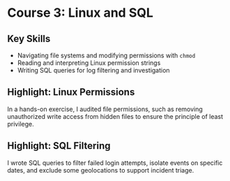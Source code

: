 # Course 3: Linux and SQL

## Key Skills
- Navigating file systems and modifying permissions with `chmod`
- Reading and interpreting Linux permission strings
- Writing SQL queries for log filtering and investigation

## Highlight: Linux Permissions
In a hands-on exercise, I audited file permissions, such as removing unauthorized write access from hidden files to ensure the principle of least privilege.

## Highlight: SQL Filtering
I wrote SQL queries to filter failed login attempts, isolate events on specific dates, and exclude some geolocations to support incident triage.
